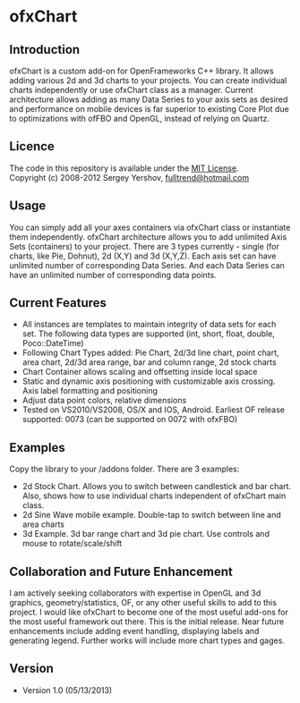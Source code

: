 ofxChart
========
Introduction
------------
ofxChart is a custom add-on for OpenFrameworks C++ library. It allows adding various 2d and 3d charts to your projects. You can create individual charts independently or use ofxChart class as a manager. Current architecture allows adding as many Data Series to your axis sets as desired and performance on mobile devices is far superior to existing Core Plot due to optimizations with ofFBO and OpenGL, instead of relying on Quartz. 

Licence
-------
The code in this repository is available under the [MIT License](https://secure.wikimedia.org/wikipedia/en/wiki/Mit_license).  
Copyright (c) 2008-2012 Sergey Yershov, fulltrend@hotmail.com

Usage
------------
You can simply add all your axes containers via ofxChart class or instantiate them independently. ofxChart architecture allows you to add unlimited Axis Sets (containers) to your project. There are 3 types currently - single (for charts, like Pie, Dohnut), 2d (X,Y) and 3d (X,Y,Z). Each axis set can have unlimited number of corresponding Data Series. And each Data Series can have an unlimited number of corresponding data points. 

Current Features
------------
- All instances are templates to maintain integrity of data sets for each set. The following data types are supported (int, short, float, double, Poco::DateTime)
- Following Chart Types added: Pie Chart, 2d/3d line chart, point chart, area chart, 2d/3d area range, bar and column range, 2d stock charts
- Chart Container allows scaling and offsetting inside local space
- Static and dynamic axis positioning with customizable axis crossing. Axis label formatting and positioning
- Adjust data point colors, relative dimensions
- Tested on VS2010/VS2008, OS/X and IOS, Android. Earliest OF release supported: 0073 (can be supported on 0072 with ofxFBO)



Examples
------------
Copy the library  to your /addons folder. There are 3 examples:
- 2d Stock Chart. Allows you to switch between candlestick and bar chart. Also, shows how to use individual charts independent of ofxChart main class.
- 2d Sine Wave mobile example. Double-tap to switch between line and area charts
- 3d Example. 3d bar range chart and 3d pie chart. Use controls and mouse to rotate/scale/shift


Collaboration and Future Enhancement
------------
I am actively seeking collaborators with expertise in OpenGL and 3d graphics, geometry/statistics, OF, or any other useful skills to add to this project. I would like ofxChart to become one of the most useful add-ons for the most useful framework out there. 
This is the initial release. Near future enhancements include adding event handling, displaying labels and generating legend. Further works will include more chart types and gages.

Version
------------
- Version 1.0 (05/13/2013)
